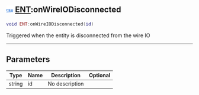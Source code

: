 ## ![server](../../.gitbook/assets/server.png) [ENT](https://iaswiki.rawr.dev/readme/ent):onWireIODisconnected

```lua
void ENT:onWireIODisconnected(id)
```

Triggered when the entity is disconnected from the wire IO

------
## Parameters

| Type   | Name | Description | Optional |
| ------ | ---- | ----------- | -------: |
| string | id | No description |  |

